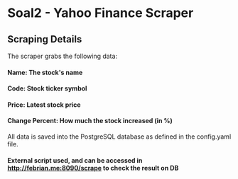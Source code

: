 
# Soal2 - Yahoo Finance Scraper 




## Scraping Details

The scraper grabs the following data:

#### Name: The stock's name

#### Code: Stock ticker symbol

#### Price: Latest stock price

#### Change Percent: How much the stock increased (in %)

All data is saved into the PostgreSQL database as defined in the config.yaml file.


#### External script used, and can be accessed in http://febrian.me:8090/scrape to check the result on DB